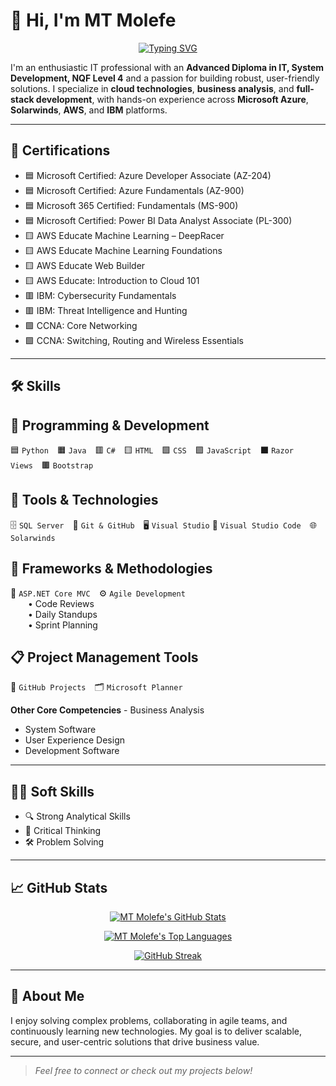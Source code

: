 # 👋 Hi, I'm **MT Molefe**
<p align="center">
  <a href="https://github.com/MT-Molefe">
    <img src="https://readme-typing-svg.demolab.com?font=Fira+Code&weight=600&size=25&pause=1000&color=007BFF&vCenter=true&width=490&lines=Full-stack+developer;APIs;SOLARWINDS;AZURE;AWS;CCNA;IBM" alt="Typing SVG">
  </a>
</p>

I'm an enthusiastic IT professional with an **Advanced Diploma in IT, System Development, NQF Level 4** and a passion for building robust, user-friendly solutions. I specialize in **cloud technologies**, **business analysis**, and **full-stack development**, with hands-on experience across **Microsoft Azure**, **Solarwinds**, **AWS**, and **IBM** platforms.

---

## 🪪 Certifications

- 🟦 Microsoft Certified: Azure Developer Associate (AZ-204)  
- 🟦 Microsoft Certified: Azure Fundamentals (AZ-900)  
- 🟦 Microsoft 365 Certified: Fundamentals (MS-900)  
- 🟦 Microsoft Certified: Power BI Data Analyst Associate (PL-300)  
- 🟨 AWS Educate Machine Learning – DeepRacer  
- 🟨 AWS Educate Machine Learning Foundations  
- 🟨 AWS Educate Web Builder  
- 🟨 AWS Educate: Introduction to Cloud 101  
- 🟥 IBM: Cybersecurity Fundamentals  
- 🟥 IBM: Threat Intelligence and Hunting  
- 🟩 CCNA: Core Networking  
- 🟩 CCNA: Switching, Routing and Wireless Essentials  

---

## 🛠️ Skills

## 🎨 Programming & Development
🟦 `Python` 🟧 `Java` 🟥 `C#` 🟨 `HTML` 🟩 `CSS` 🟪 `JavaScript` ⬛ `Razor Views` 🟫 `Bootstrap`

## 🧰 Tools & Technologies
🗄️ `SQL Server` 🔧 `Git & GitHub` 🖥️ `Visual Studio` 📝 `Visual Studio Code` 🌐 `Solarwinds`

## 🧱 Frameworks & Methodologies
🧩 `ASP.NET Core MVC` ⚙️ `Agile Development`  
  • Code Reviews  
  • Daily Standups  
  • Sprint Planning

## 📋 Project Management Tools
📌 `GitHub Projects` 🗂️ `Microsoft Planner`


**Other Core Competencies** - Business Analysis  
- System Software  
- User Experience Design  
- Development Software  

---

## 🧑‍💼 Soft Skills

- 🔍 Strong Analytical Skills  
- 🧠 Critical Thinking  
- 🛠️ Problem Solving  

---

## 📈 GitHub Stats
<p align="center">
  <a href="https://github.com/MTMolefe">
    <img src="https://github-readme-stats.vercel.app/api?username=MTMolefe&show_icons=true&theme=transparent" alt="MT Molefe's GitHub Stats">
  </a>
</p>

<p align="center">
  <a href="https://github.com/MTMolefe">
    <img src="https://github-readme-stats.vercel.app/api/top-langs/?username=MTMolefe&layout=compact&theme=transparent" alt="MT Molefe's Top Languages">
  </a>
</p>

<p align="center">
  <a href="https://github.com/MTMolefe">
    <img src="https://github-readme-streak-stats.herokuapp.com/?user=MTMolefe&theme=transparent" alt="GitHub Streak">
  </a>
</p>


---


## 🚀 About Me

I enjoy solving complex problems, collaborating in agile teams, and continuously learning new technologies. My goal is to deliver scalable, secure, and user-centric solutions that drive business value.

---

> _Feel free to connect or check out my projects below!_
